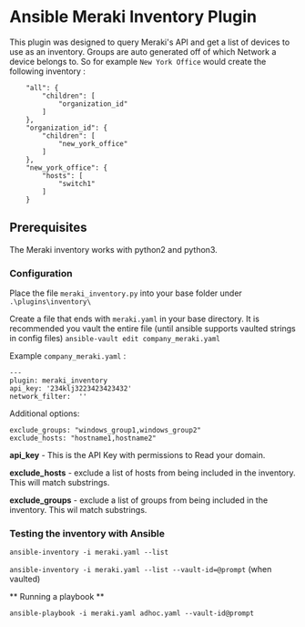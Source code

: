 # Ansible Meraki Inventory Plugin

This plugin was designed to query Meraki's API and get a list of devices to use as an inventory.
Groups are auto generated off of which Network a device belongs to. So for example `New York Office` would create the following inventory :
```
    "all": {
        "children": [
            "organization_id"
        ]
    },
    "organization_id": {
        "children": [
            "new_york_office"
        ]
    },
    "new_york_office": {
        "hosts": [
            "switch1"
        ]
    }
```

## Prerequisites

The Meraki inventory works with python2 and python3.

### Configuration
Place the file `meraki_inventory.py` into your base folder under `.\plugins\inventory\`

Create a file that ends with `meraki.yaml` in your base directory. 
It is recommended you vault the entire file (until ansible supports vaulted strings in config files) `ansible-vault edit company_meraki.yaml`

Example `company_meraki.yaml` :
```(yaml)
---
plugin: meraki_inventory
api_key: '234klj3223423423432'
network_filter:  ''
```
Additional options:
```(yaml)
exclude_groups: "windows_group1,windows_group2"
exclude_hosts: "hostname1,hostname2"
```
 
**api_key** - This is the API Key with permissions to Read your domain.

**exclude_hosts** - exclude a list of hosts from being included in the inventory. This will match substrings.

**exclude_groups** - exclude a list of groups from being included in the inventory. This wil match substrings.



### Testing the inventory with Ansible

`ansible-inventory -i meraki.yaml --list`

`ansible-inventory -i meraki.yaml --list --vault-id=@prompt` (when vaulted)

** Running a playbook **

`ansible-playbook -i meraki.yaml adhoc.yaml --vault-id@prompt `
